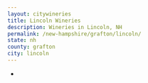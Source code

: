 ```yaml
---
layout: citywineries
title: Lincoln Wineries
description: Wineries in Lincoln, NH
permalink: /new-hampshire/grafton/lincoln/
state: nh
county: grafton
city: lincoln
---
```

-
